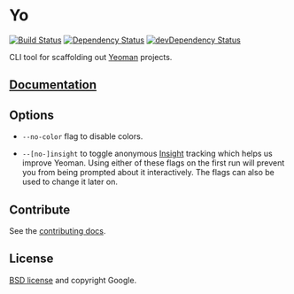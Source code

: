 # Yo 
[![Build Status](https://secure.travis-ci.org/yeoman/yo.png?branch=master)](http://travis-ci.org/yeoman/yo)
[![Dependency Status](https://david-dm.org/yeoman/yo.png)](https://david-dm.org/yeoman/yo)
[![devDependency Status](https://david-dm.org/yeoman/yo/dev-status.png)](https://david-dm.org/yeoman/yo#info=devDependencies)

CLI tool for scaffolding out [Yeoman](https://github.com/yeoman/yeoman) projects.


## [Documentation](https://github.com/yeoman/yeoman/wiki)


## Options

- `--no-color` flag to disable colors.

- `--[no-]insight` to toggle anonymous [Insight](https://github.com/yeoman/insight) tracking which helps us improve Yeoman. Using either of these flags on the first run will prevent you from being prompted about it interactively. The flags can also be used to change it later on.


## Contribute

See the [contributing docs](https://github.com/yeoman/yeoman/blob/master/contributing.md).


## License

[BSD license](http://opensource.org/licenses/bsd-license.php) and copyright Google.
